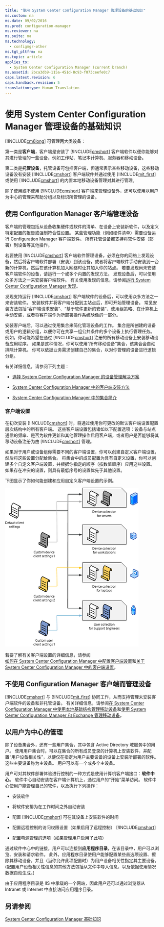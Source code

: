 ```yaml
---
title: "使用 System Center Configuration Manager 管理设备的基础知识"
ms.custom: na
ms.date: 09/02/2016
ms.prod: configuration-manager
ms.reviewer: na
ms.suite: na
ms.technology: 
  - configmgr-other
ms.tgt_pltfrm: na
ms.topic: article
applies_to: 
  - System Center Configuration Manager (current branch)
ms.assetid: 2bca3db9-115a-451d-8c93-f073ceefe0c7
caps.latest.revision: 6
caps.handback.revision: 5
translationtype: Human Translation
---
```

# 使用 System Center Configuration Manager 管理设备的基础知识
[!INCLUDE[cm6long](../LocTest/includes/cm6long_md.md)] 可管理两大类设备：

第一类是**客户端**，客户端是安装了 [!INCLUDE[cmshort](../LocTest/includes/cmshort_md.md)] 客户端软件以便你能够对其进行管理的一些设备，例如工作站、笔记本计算机、服务器和移动设备。   

第二类是**托管设备**，托管设备可包括客户端，但通常表示某些移动设备，这些移动设备没有安装 [!INCLUDE[cmshort](../LocTest/includes/cmshort_md.md)] 客户端软件并通过使用 [!INCLUDE[mit_first](../LocTest/includes/mit_first_md.md)] 或使用 [!INCLUDE[cmshort](../LocTest/includes/cmshort_md.md)] 的内置本地移动设备管理对其进行管理。

除了使用或不使用 [!INCLUDE[cmshort](../LocTest/includes/cmshort_md.md)] 客户端来管理设备外，还可以使用以用户为中心的管理来帮助分组以及标识所管理的设备。
  
## 使用 Configuration Manager 客户端管理设备 

 客户端的管理包括从设备收集硬件或软件的清单、在设备上安装新软件，以及定义特定配置的报告或强制符合性设置。 某些管理功能（例如硬件清单）需要设备运行 Configuration Manager 客户端软件。 所有托管设备都支持将软件安装（部署）到设备等其他操作。  
  
 若要使用 [!INCLUDE[cmshort](../LocTest/includes/cmshort_md.md)] 客户端软件管理设备，必须在你的网络上发现设备，然后将客户端软件部署（安装）到该设备，或者将客户端软件手动安装到一台新的计算机，然后在该计算机加入网络时让其加入你的站点。 若要发现尚未安装客户端软件的设备，请运行一个或多个内置的发现方法。 发现设备后，可以使用众多方法之一来安装客户端软件。 有关使用发现的信息，请参阅[运行 System Center Configuration Manager 发现](../LocTest/Run-discovery-for-System-Center-Configuration-Manager.md)。  
  
 发现支持运行 [!INCLUDE[cmshort](../LocTest/includes/cmshort_md.md)] 客户端软件的设备后，可以使用众多方法之一来安装软件。 安装软件并将客户端分配到主站点后，即可开始管理设备。  常见安装方法包括“客户端请求安装”、“基于软件更新的安装”、使用组策略、在计算机上手动安装，或者将客户端作为所部署操作系统映像的一部分。  
  
 安装客户端后，可以通过使用集合来简化管理设备的工作。 集合是所创建的设备或用户的逻辑分组，以便你可在共享一组公共条件的多个设备上执行管理任务。 例如，你可能希望在通过 [!INCLUDE[cmshort](../LocTest/includes/cmshort_md.md)] 注册的所有移动设备上安装移动设备应用程序。 如果是这种情况，你可以使用“所有移动设备”集合，该集合会自动排除计算机。 你可以依据业务需求创建自己的集合，以对你管理的设备进行逻辑分组。  
  
 有关详细信息，请参阅下列主题：  
  
-   [选择 System Center Configuration Manager 的设备管理解决方案](../LocTest/Choose-a-device-management-solution-for-System-Center-Configuration-Manager.md)  
  
-   [System Center Configuration Manager 中的客户端安装方法](../LocTest/Client-installation-methods-in-System-Center-Configuration-Manager.md)  
  
-   [System Center Configuration Manager 中的集合简介](../LocTest/Introduction-to-collections-in-System-Center-Configuration-Manager.md)  

### 客户端设置  
 在初次安装 [!INCLUDE[cmshort](../LocTest/includes/cmshort_md.md)] 时，将通过使用你可更改的默认客户端设置配置层次结构中的所有客户端。 这些客户端设置包括诸如以下配置选项：设备与站点通信的频率、是否为软件更新和其他管理操作启用客户端，或者用户是否能够将其移动设备注册为由 [!INCLUDE[cmshort](../LocTest/includes/cmshort_md.md)] 管理。  
  
 如果对于用户或设备组你需要不同的客户端设置，你可以创建自定义客户端设置，然后将这些设置分配给集合。  将集合中的成员配置为具有自定义设置，你可以创建多个自定义客户端设置，并根据你指定的顺序（按数值顺序）应用这些设置。  如果存在冲突的设置，则具有最低序号的设置优先于其他设置。  
  
 下图显示了你如何能创建和应用自定义客户端设置的示例。  
  
 ![ClientSettings](../LocTest/media/ClientSettings.gif "ClientSettings")  
  
 若要了解有关客户端设置的详细信息，请参阅  
                [如何在 System Center Configuration Manager 中配置客户端设置](../LocTest/How-to-configure-client-settings-in-System-Center-Configuration-Manager.md)和[关于 System Center Configuration Manager 中的客户端设置](../LocTest/About-client-settings-in-System-Center-Configuration-Manager.md)。 
  
## 不使用 Configuration Manager 客户端而管理设备  
 [!INCLUDE[cmshort](../LocTest/includes/cmshort_md.md)] 与 [!INCLUDE[mit_first](../LocTest/includes/mit_first_md.md)] 协同工作，从而支持管理未安装客户端软件的设备和非托管设备。 有关详细信息，请参阅[在 System Center Configuration Manager 中使用本地基础结构管理移动设备](../LocTest/Manage-mobile-devices-with-on-premises-infrastructure-in-System-Center-Configuration-Manager.md)和[使用 System Center Configuration Manager 和 Exchange 管理移动设备](../LocTest/Manage-mobile-devices-with-System-Center-Configuration-Manager-and-Exchange.md)。  
  
## 以用户为中心的管理  
 除了设备集合外，还有一些用户集合，其中包含 Active Directory 域服务中的用户。 使用用户集合时，可以在集合的所有成员登录的计算机上安装软件，并配置“用户设备相关性”，以便仅在指定为用户主要设备的设备上安装所部署的软件。 这些主要设备称为主设备。 用户可以有一个或多个主设备。  
  
 用户可对其软件部署体验进行控制的一种方式是使用计算机客户端接口：**软件中心**。 软件中心自动安装在客户端计算机上，通过用户的“开始”菜单访问。 软件中心使用户能管理自己的软件，以及执行下列操作：  
  
-   安装软件  
  
-   将软件安排为在工作时间之外自动安装  
  
-   配置 [!INCLUDE[cmshort](../LocTest/includes/cmshort_md.md)] 可在其设备上安装软件的时间  
  
-   配置远程控制的访问权限设置（如果启用了远程控制） [!INCLUDE[cmshort](../LocTest/includes/cmshort_md.md)]  
  
-   配置电源管理的选项（如果管理用户启用了此项）  
  
 通过软件中心中的链接，用户可以连接到**应用程序目录**，在该目录中，用户可以浏览、安装和请求软件。 此外，应用程序目录使用户能够配置某些首选项设置、擦除其移动设备，并且（当你允许此项配置时）为用户设备相关性指定其主要设备。 \(配置用户设备相关性信息的其他方法包括从文件中导入信息，以及依据使用情况数据自动生成。\)  
  
 由于应用程序目录是 IIS 中承载的一个网站，因此用户还可以通过浏览器从 Intranet 或 Internet 中直接访问应用程序目录。  
  
 
  
## 另请参阅  
 [System Center Configuration Manager 基础知识](../LocTest/Fundamentals-of-System-Center-Configuration-Manager.md)